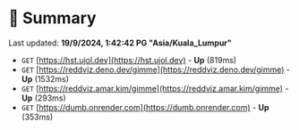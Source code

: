 # 📖 Summary
Last updated: **19/9/2024, 1:42:42 PG "Asia/Kuala_Lumpur"**

- `GET` [https://hst.ujol.dev](https://hst.ujol.dev) - **Up** (819ms)
- `GET` [https://reddviz.deno.dev/gimme](https://reddviz.deno.dev/gimme) - **Up** (1532ms)
- `GET` [https://reddviz.amar.kim/gimme](https://reddviz.amar.kim/gimme) - **Up** (293ms)
- `GET` [https://dumb.onrender.com](https://dumb.onrender.com) - **Up** (353ms)
